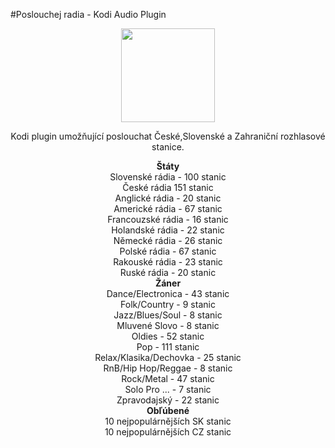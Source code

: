 #Poslouchej radia - Kodi Audio Plugin
<p align="center">
  <img width="150" height="150" src="https://i46.servimg.com/u/f46/19/40/01/67/icon11.png">
</p>
<p align="center">Kodi plugin umožňující poslouchat České,Slovenské a Zahraniční rozhlasové stanice.<br>

<p align="center"><b> Štáty</b><br>
Slovenské rádia - 100 stanic<br>
České rádia 151 stanic<br>
Anglické rádia - 20 stanic<br>
Americké rádia - 67 stanic<br>
Francouzské rádia - 16 stanic<br>
Holandské rádia - 22 stanic<br>
Německé rádia - 26 stanic<br>
Polské rádia - 67 stanic<br>
Rakouské rádia - 23 stanic<br>
Ruské rádia - 20 stanic<br>
<b>Žáner</b><br>
Dance/Electronica - 43 stanic<br>
Folk/Country - 9 stanic<br>
Jazz/Blues/Soul - 8 stanic<br>
Mluvené Slovo - 8 stanic<br>
Oldies - 52 stanic<br>
Pop - 111 stanic<br>
Relax/Klasika/Dechovka - 25 stanic<br>
RnB/Hip Hop/Reggae  - 8 stanic<br>
Rock/Metal - 47 stanic<br>
Solo Pro ... - 7 stanic<br>
Zpravodajský - 22 stanic<br>
<b>Obľúbené</b><br>
10 nejpopulárnějších SK stanic<br>
10 nejpopulárnějších CZ stanic</p>
